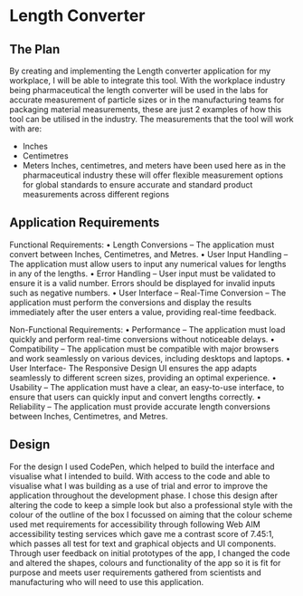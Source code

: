 # Length Converter


## The Plan
By creating and implementing the Length converter application for my workplace, I will be able to integrate this tool. With the workplace industry being pharmaceutical the length converter will be used in the labs for accurate measurement of particle sizes or in the manufacturing teams for packaging material measurements, these are just 2 examples of how this tool can be utilised in the industry. The measurements that the tool will work with are:
* Inches
* Centimetres 
* Meters
Inches, centimetres, and meters have been used here as in the pharmaceutical industry these will offer flexible measurement options for global standards to ensure accurate and standard product measurements across different regions 

## Application Requirements 
Functional Requirements:
•	Length Conversions – The application must convert between Inches, Centimetres, and Metres.
•	User Input Handling – The application must allow users to input any numerical values for lengths in any of the lengths.
•	Error Handling – User input must be validated to ensure it is a valid number. Errors should be displayed for invalid inputs such as negative numbers.
•	User Interface – Real-Time Conversion – The application must perform the conversions and display the results immediately after the user enters a value, providing real-time feedback.

Non-Functional Requirements:
•	Performance – The application must load quickly and perform real-time conversions without noticeable delays.
•	Compatibility – The application must be compatible with major browsers and work seamlessly on various devices, including desktops and laptops.
•	User Interface- The Responsive Design UI ensures the app adapts seamlessly to different screen sizes, providing an optimal experience. 
•	Usability – The application must have a clear, an easy-to-use interface, to ensure that users can quickly input and convert lengths correctly.
•	Reliability – The application must provide accurate length conversions between Inches, Centimetres, and Metres.

## Design
For the design I used CodePen, which helped to build the interface and visualise what I intended to build. With access to the code and able to visualise what I was building as a use of trial and error to improve the application throughout the  development phase. I chose this design after altering the code to keep a simple look but also a professional style with the colour of the outline of the box  I focussed on aiming that the colour scheme used met requirements for accessibility through following Web AIM accessibility testing services which gave me a contrast score of 7.45:1, which passes all test for text and graphical objects and UI components. Through user feedback on initial prototypes of the app, I changed the code and altered the shapes, colours and functionality of the app so it is fit for purpose and meets user requirements gathered from scientists and manufacturing who will need to use this application.


























